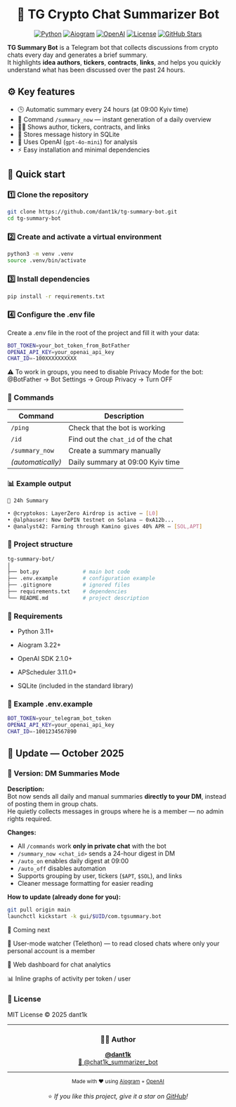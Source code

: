 <h1 align="center">🤖 TG Crypto Chat Summarizer Bot</h1><p align="center">
  <a href="https://www.python.org/"><img src="https://img.shields.io/badge/Python-3.11+-blue?logo=python&logoColor=white" alt="Python"></a>
  <a href="https://github.com/aiogram/aiogram"><img src="https://img.shields.io/badge/Aiogram-3.x-4B8BBE?logo=telegram&logoColor=white" alt="Aiogram"></a>
  <a href="https://platform.openai.com/"><img src="https://img.shields.io/badge/OpenAI-API-black?logo=openai&logoColor=white" alt="OpenAI"></a>
  <a href="https://github.com/dant1k/tg-summary-bot/blob/main/LICENSE"><img src="https://img.shields.io/badge/License-MIT-green.svg" alt="License"></a>
  <a href="https://github.com/dant1k/tg-summary-bot/stargazers"><img src="https://img.shields.io/github/stars/dant1k/tg-summary-bot?color=yellow&logo=github&label=Stars" alt="GitHub Stars"></a>
</p>

**TG Summary Bot** is a Telegram bot that collects discussions from crypto chats every day and generates a brief summary.  
It highlights **idea authors**, **tickers**, **contracts**, **links**, and helps you quickly understand what has been discussed over the past 24 hours.

##  ⚙️ Key features

- 🕒 Automatic summary every 24 hours (at 09:00 Kyiv time)
- 💬 Command `/summary_now` — instant generation of a daily overview
- 🙋‍♂️ Shows author, tickers, contracts, and links
- 💾 Stores message history in SQLite
- 🤖 Uses OpenAI (`gpt-4o-mini`) for analysis
- ⚡ Easy installation and minimal dependencies

## 🚀 Quick start

### 1️⃣ Clone the repository
```bash
git clone https://github.com/dant1k/tg-summary-bot.git
cd tg-summary-bot
```
### 2️⃣ Create and activate a virtual environment
```bash
python3 -m venv .venv
source .venv/bin/activate
```

### 3️⃣ Install dependencies
```bash
pip install -r requirements.txt
```
### 4️⃣ Configure the .env file

Create a .env file in the root of the project and fill it with your data:
```bash
BOT_TOKEN=your_bot_token_from_BotFather
OPENAI_API_KEY=your_openai_api_key
CHAT_ID=-100XXXXXXXXXX
```
⚠️ To work in groups, you need to disable Privacy Mode for the bot:
@BotFather → Bot Settings → Group Privacy → Turn OFF

### 💬 Commands
| Command           | Description                           |
| ----------------- | ---------------------------------- |
| `/ping`           | Check that the bot is working        |
| `/id`             | Find out the `chat_id` of the chat              |
| `/summary_now`    | Create a summary manually            |
| *(automatically)* | Daily summary at 09:00 Kyiv time |

### 📊 Example output
```bash
🧾 24h Summary

• @cryptokos: LayerZero Airdrop is active — [L0]
• @alphauser: New DePIN testnet on Solana — 0xA12b...
• @analyst42: Farming through Kamino gives 40% APR — [SOL,APT]
```
### 📁 Project structure
```bash
tg-summary-bot/
│
├── bot.py              # main bot code
├── .env.example        # configuration example
├── .gitignore          # ignored files
├── requirements.txt    # dependencies
└── README.md           # project description
```
### 📁 Requirements

- Python 3.11+

- Aiogram 3.22+

- OpenAI SDK 2.1.0+

- APScheduler 3.11.0+

- SQLite (included in the standard library)

### 🧩 Example .env.example
```bash
BOT_TOKEN=your_telegram_bot_token
OPENAI_API_KEY=your_openai_api_key
CHAT_ID=-1001234567890
```
## 🔄 Update — October 2025

### 🧠 Version: DM Summaries Mode
**Description:**  
Bot now sends all daily and manual summaries **directly to your DM**, instead of posting them in group chats.  
He quietly collects messages in groups where he is a member — no admin rights required.

**Changes:**
- All `/commands` work **only in private chat** with the bot  
- `/summary_now <chat_id>` sends a 24-hour digest in DM  
- `/auto_on` enables daily digest at 09:00  
- `/auto_off` disables automation  
- Supports grouping by user, tickers (`$APT`, `$SOL`), and links  
- Cleaner message formatting for easier reading  

**How to update (already done for you):**
```bash
git pull origin main
launchctl kickstart -k gui/$UID/com.tgsummary.bot
```

🚀 Coming next

🧩 User-mode watcher (Telethon) — to read closed chats where only your personal account is a member

🧰 Web dashboard for chat analytics

📊 Inline graphs of activity per token / user

### 🪪 License

MIT License © 2025 dant1k

---

<h3 align="center">🧑‍💻 Author</h3>
<p align="center">
  <a href="https://github.com/dant1k" target="_blank"><b>@dant1k</b></a><br>
  <a href="https://t.me/chat1k_summarizer_bot" target="_blank">🤖 @chat1k_summarizer_bot</a>
</p>

---

<p align="center">
  <sub>Made with ❤️ using <a href="https://github.com/aiogram/aiogram">Aiogram</a> + <a href="https://platform.openai.com/">OpenAI</a></sub><br><br>
  ⭐ <i>If you like this project, give it a star on <a href="https://github.com/dant1k/tg-summary-bot">GitHub</a>!</i>
</p>


